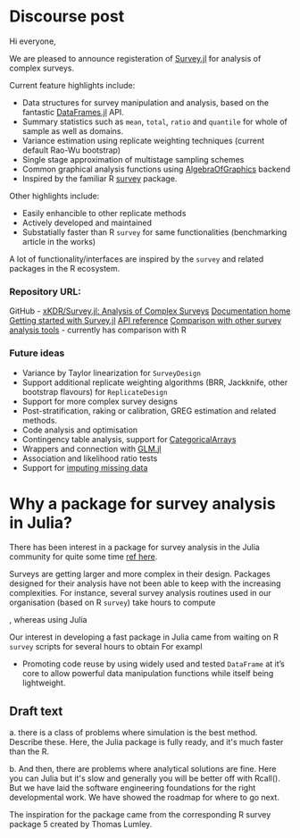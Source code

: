 # Discourse post
Hi everyone,

We are pleased to announce registeration of [Survey.jl](https://github.com/xKDR/Survey.jl) for analysis of complex surveys. 

Current feature highlights include:
- Data structures for survey manipulation and analysis, based on the fantastic [DataFrames.jl](https://dataframes.juliadata.org/stable/) API.
- Summary statistics such as `mean`, `total`, `ratio` and `quantile` for whole of sample as well as domains.
- Variance estimation using replicate weighting techniques (current default Rao-Wu bootstrap)
- Single stage approximation of multistage sampling schemes
- Common graphical analysis functions using [AlgebraOfGraphics](https://github.com/MakieOrg/AlgebraOfGraphics.jl) backend
- Inspired by the familiar R [survey](https://r-survey.r-forge.r-project.org/survey/) package.

Other highlights include:
- Easily enhancible to other replicate methods
- Actively developed and maintained
- Substatially faster than R `survey` for same functionalities (benchmarking article in the works)

A lot of functionality/interfaces are inspired by the `survey` and related packages in the R ecosystem.

### Repository URL: 
GitHub - [xKDR/Survey.jl: Analysis of Complex Surveys](https://github.com/xKDR/Survey.jl)
[Documentation home](https://xkdr.github.io/Survey.jl/dev/)
[Getting started with Survey.jl](https://xkdr.github.io/Survey.jl/dev/getting_started/)
[API reference](https://xkdr.github.io/Survey.jl/dev/api/)
[Comparison with other survey analysis tools](https://xkdr.github.io/Survey.jl/dev/man/comparisons/) - currently has comparison with R

### Future ideas
- Variance by Taylor linearization for `SurveyDesign`
- Support additional replicate weighting algorithms (BRR, Jackknife, other bootstrap flavours) for `ReplicateDesign`
- Support for more complex survey designs
- Post-stratification, raking or calibration, GREG estimation and related methods.
- Code analysis and optimisation
- Contingency table analysis, support for [CategoricalArrays](https://github.com/JuliaData/CategoricalArrays.jl)
- Wrappers and connection with [GLM.jl](https://github.com/JuliaStats/GLM.jl)
- Association and likelihood ratio tests
- Support for [imputing missing data](https://stat.ethz.ch/CRAN/web/packages/mitools/index.html)

# Why a package for survey analysis in Julia?
There has been interest in a package for survey analysis in the Julia community for quite some time [ref here](yolo). 

Surveys are getting larger and more complex in their design. Packages designed for their analysis have not been able to keep with the increasing complexities. For instance, several survey analysis routines used in our organisation (based on R `survey`) take hours to compute

, whereas using Julia

 Our interest in developing a fast package in Julia came from waiting on R `survey` scripts for several hours to obtain  For exampl

- Promoting code reuse by using widely used and tested `DataFrame` at it’s core to allow powerful data manipulation functions while itself being lightweight.


## Draft text

a. there is a class of problems where simulation is the best method. Describe these. Here, the Julia package is fully ready, and it's much faster than the R. 

b. And then, there are problems where analytical solutions are fine. Here you can Julia but it's slow and generally you will be better off with Rcall(). But we have laid the software engineering foundations for the right developmental work. We have showed the roadmap for where to go next. 

The inspiration for the package came from the corresponding R survey package 5 created by Thomas Lumley.